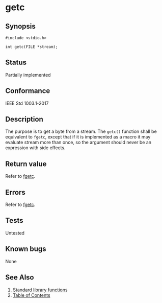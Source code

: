 # getc

## Synopsis

`#include <stdio.h>`

`int getc(FILE *stream);`

## Status

Partially implemented

## Conformance

IEEE Std 1003.1-2017

## Description

The purpose is to get a byte from a stream. The `getc()` function shall be equivalent to `fgetc`, except that if it is
implemented as a macro it may evaluate stream more than once, so the argument should never be an expression with
side effects.

## Return value

Refer to [fgetc](../stdio/fgetc.part-impl.md).

## Errors

Refer to [fgetc](../stdio/fgetc.part-impl.md).

## Tests

Untested

## Known bugs

None

## See Also

1. [Standard library functions](../README.md)
2. [Table of Contents](../../../README.md)
